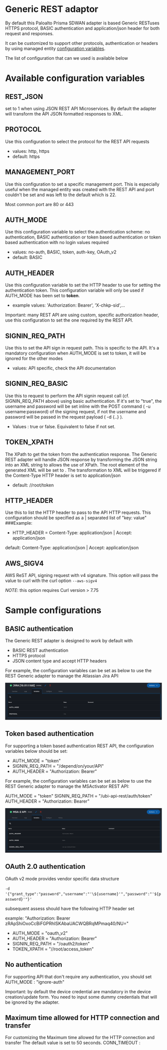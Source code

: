 Generic REST adaptor
====================

By default this Paloalto Prisma SDWAN adapter is based  Generic RESTuses HTTPS protocol, BASIC authentication and application/json header for both request and responses.

It can be customized to support other protocols, authentication or headers by using managed entity [configuration variables](https://ubiqube.com/wp-content/docs/latest/user-guide/manager-guide-single.html#me_conf_var).

The list of configuration that can we used is available below

# Available configuration variables

## REST_JSON
set to 1 when using JSON REST API Microservices. 
By default the adapter will transform the API JSON formatted responses to XML.

## PROTOCOL
Use this configuration to select the protocol for the REST API requests
* values: http, https
* default: https 

## MANAGEMENT_PORT
Use this configuration to set a specific management port. This is especially useful when the managed entity was created with the REST API and port couldn't be set and was left to the default which is 22.

Most common port are 80 or 443

## AUTH_MODE
Use this configuration variable to select the authentication scheme: no authentication, BASIC authentication or token based authentication or token based authentication with no login
values required
* values: no-auth, BASIC, token, auth-key, OAuth_v2
* default: BASIC 

## AUTH_HEADER
Use this configuration variable to set the HTTP header to use for setting the authentication token.
This configuration variable will only be used if AUTH_MODE has been set to **token**.

* example values: 'Authorization: Bearer',  'X-chkp-sid',...

Important: many REST API are using custom, specific authorization header, use this configuration to set the one required by the REST API.

## SIGNIN_REQ_PATH
Use this to set the API sign in request path. This is specific to the API.
It's a mandatory configuration when AUTH_MODE is set to token, it will be ignored for the other modes
* values: API specific, check the API documentation

## SIGNIN_REQ_BASIC
Use this to request to perform the API signin request call (cf. SIGNIN_REQ_PATH above) using basic authentication. 
If it's set to  "true", the username and password will be set inline with the POST command ( -u username:password)  of the signing request, if not the username and password will be passed in the request payload ( -d {..} ).
* Values : true or false. Equivalent to false if not set.

## TOKEN_XPATH
The XPath to get the token from the authentication response.
The Generic REST adapter will handle JSON response by transforming the JSON string into an XML string to allows the use of XPath. The root element of the generated XML will be set to <root>.
The transformation to XML will be triggered if the Content-Type HTTP header is set to application/json
* default: //root/token

## HTTP_HEADER
Use this to list the HTTP header to pass to the API HTTP requests.
This configuration should be specified as a | separated list of "key: value"
###Example:

* HTTP_HEADER = Content-Type: application/json | Accept: application/json

default: Content-Type: application/json | Accept: application/json

## AWS_SIGV4
AWS ReST API, signing request with v4 signature.
This option will pass the value to curl with the curl option `--aws-sigv4`

*NOTE*: this option requires Curl version > 7.75

# Sample configurations

## BASIC authentication
The Generic REST adapter is designed to work by default with

* BASIC REST authentication
* HTTPS protocol
* JSON content type and accept HTTP headers

For example, the configuration variables can be set as below to use the REST Generic adapter to manage the Atlassian Jira API:

![Configuration variables for Atlassian Jira API](./images/configuration_variable_jira_api.png "Configuration variables for Atlassian Jira API")

## Token based authentication
For supporting a token based authentication REST API, the configuration variables below should be set:

* AUTH_MODE = "token"
* SIGNIN_REQ_PATH = "/depend/on/your/API"
* AUTH_HEADER = "Authorization: Bearer"	

For example, the configuration variables can be set as below to use the REST Generic adapter to manage the MSActivator REST API:

AUTH_MODE = "token"
SIGNIN_REQ_PATH = "/ubi-api-rest/auth/token"
AUTH_HEADER = "Authorization: Bearer"

![Configuration variables for MSActivator API](./images/configuration_variable_msa_api.png "Configuration variables for MSActivator API")


## OAuth 2.0 authentication
OAuth v2 mode provides vendor specific data structure

`-d '{"grant_type":"password","username":"'\${username}'","password":"'${password}'"}'`

subsequent assess should have the following HTTP header set 

example: "Authorization: Bearer zRApShiOxoCcBiFGPRhISKAbaUACWQBRqMPmaq40/NU=" 

* AUTH_MODE = "oauth_v2"
* AUTH_HEADER = "Authorization: Bearer"
* SIGNIN_REQ_PATH = "/oauth2/token"
* TOKEN_XPATH = "//root/access_token"

## No authentication
For supporting API that don't require any authentication, you should set 
AUTH_MODE : "ignore-auth"

Important: by default the device credential are mandatory in the device creation/update form.
You need to input some dummy credentials that will be ignored by the adapter.

## Maximum time allowed for HTTP connection and transfer
For customizing the Maximum time allowed for the HTTP connection and transfer
The default value is set to 50 seconds.
CONN_TIMEOUT : <an integer>

